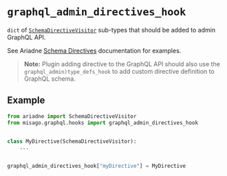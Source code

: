 # `graphql_admin_directives_hook`

`dict` of [`SchemaDirectiveVisitor`](https://ariadnegraphql.org/docs/api-reference#schemadirectivevisitor) sub-types that should be added to admin GraphQL API.

See Ariadne [Schema Directives](https://ariadnegraphql.org/docs/schema-directives) documentation for examples.

> **Note:** Plugin adding directive to the GraphQL API should also use the `graphql_admin)type_defs_hook` to add custom directive definition to GraphQL schema.


## Example

```python
from ariadne import SchemaDirectiveVisitor
from misago.graphql.hooks import graphql_admin_directives_hook


class MyDirective(SchemaDirectiveVisitor):
    ...


graphql_admin_directives_hook["myDirective"] = MyDirective
```